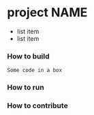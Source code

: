 # project NAME

- list item 
- list item

### How to build

```
Some code in a box
```

### How to run

### How to contribute

